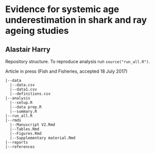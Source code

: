 # Evidence for systemic age underestimation in shark and ray ageing studies

## Alastair Harry

Repository structure. To reproduce analysis run `source("run_all.R")`. 

Article in press (Fish and Fisheries, accepted 18 July 2017)

```
|--data
  |--data.csv
  |--data1.csv
  |--definitions.csv
|--analysis
  |--setup.R
  |--data prep.R
  |--summary.R
|--run_all.R
|--rmds
  |--Manuscript V2.Rmd
  |--Tables.Rmd
  |--Figures.Rmd
  |--Supplementary material.Rmd
|--reports
|--references
```